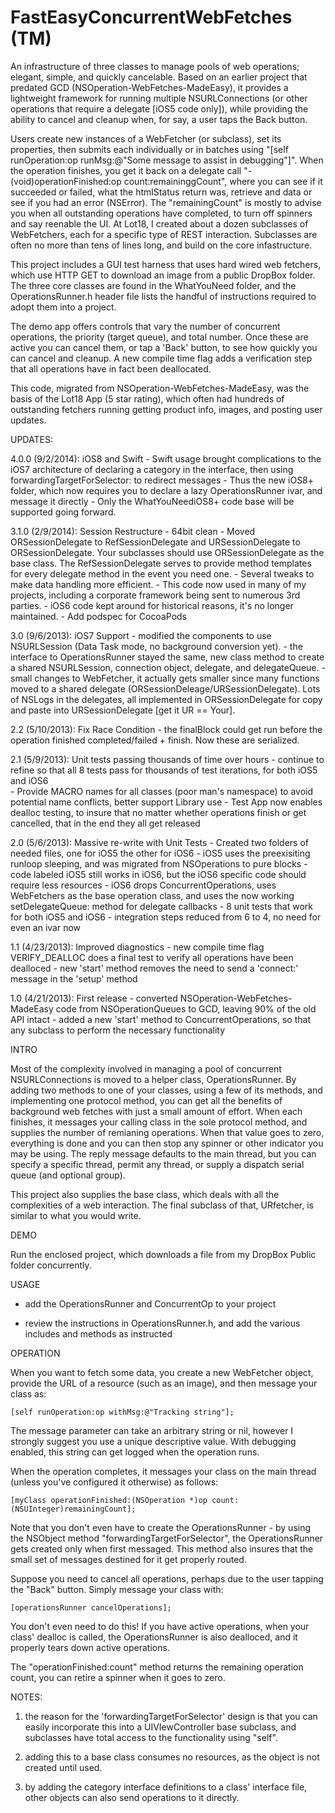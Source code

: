 FastEasyConcurrentWebFetches (TM)
============================

An infrastructure of three classes to manage pools of web operations; elegant, simple, and quickly cancelable. Based on an earlier project that predated GCD (NSOperation-WebFetches-MadeEasy), it provides a lightweight framework for running multiple NSURLConnections (or other operations that require a delegate [iOS5 code only]), while providing the ability to cancel and cleanup when, for say, a user taps the Back button.

Users create new instances of a WebFetcher (or subclass), set its properties, then submits each individually or in batches using "[self runOperation:op runMsg:@"Some message to assist in debugging"]". When the operation finishes, you get it back on a delegate call "- (void)operationFinished:op count:remaininggCount", where you can see if it succeeded or failed, what the htmlStatus return was, retrieve and data or see if you had an error (NSError). The "remainingCount" is mostly to advise you when all outstanding operations have completed, to turn off spinners and say reenable the UI. At Lot18, I created about a dozen subclasses of WebFetchers, each for a specific type of REST interaction. Subclasses are often no more than tens of lines long, and build on the core infastructure.

This project includes a GUI test harness that uses hard wired web fetchers, which use HTTP GET to download an image from a public DropBox folder. The three core classes are found in the WhatYouNeed folder, and the OperationsRunner.h header file lists the handful of instructions required to adopt them into a project.

The demo app offers controls that vary the number of concurrent operations, the priority (target queue), and total number. Once these are active you can cancel them, or tap a 'Back' button, to see how quickly you can cancel and cleanup. A new compile time flag adds a verification step that all operations have in fact been deallocated.

This code, migrated from NSOperation-WebFetches-MadeEasy, was the basis of the Lot18 App (5 star rating), which often had hundreds of outstanding fetchers running getting product info, images, and posting user updates.

UPDATES:

  4.0.0 (9/2/2014): iOS8 and Swift
    - Swift usage brought complications to the iOS7 architecture of declaring a category in the interface, then using forwardingTargetForSelector: to redirect messages
    - Thus the new iOS8+ folder, which now requires you to declare a lazy OperationsRunner ivar, and message it directly
	- Only the WhatYouNeediOS8+ code base will be supported going forward.

  3.1.0 (2/9/2014): Session Restructure
    - 64bit clean
    - Moved ORSessionDelegate to RefSessionDelegate and URSessionDelegate to ORSessionDelegate. Your subclasses should use ORSessionDelegate as the base class. The RefSessionDelegate serves to provide method templates for every delegate method in the event you need one.
	- Several tweaks to make data handling more efficient.
	- This code now used in many of my projects, including a corporate framework being sent to numerous 3rd parties.
	- iOS6 code kept around for historical reasons, it's no longer maintained.
	- Add podspec for CocoaPods

  3.0 (9/6/2013): iOS7 Support
    - modified the components to use NSURLSession (Data Task mode, no background conversion yet).
	- the interface to OperationsRunner stayed the same, new class method to create a shared NSURLSession, connection object, delegate, and delegateQueue.
	- small changes to WebFetcher, it actually gets smaller since many functions moved to a shared delegate (ORSessionDeleage/URSessionDelegate). Lots of NSLogs in the delegates, all implemented in ORSessionDelegate for copy and paste into URSessionDelegate [get it UR == Your].
  
  2.2 (5/10/2013): Fix Race Condition
    - the finalBlock could get run before the operation finished completed/failed + finish. Now these are serialized.
  
  2.1 (5/9/2013): Unit tests passing thousands of time over hours
    - continue to refine so that all 8 tests pass for thousands of test iterations, for both iOS5 and iOS6  
    - Provide MACRO names for all classes (poor man's namespace) to avoid potential name conflicts, better support Library use
    - Test App now enables dealloc testing, to insure that no matter whether operations finish or get cancelled, that in the end they all get released
  
  2.0 (5/6/2013): Massive re-write with Unit Tests
    - Created two folders of needed files, one for iOS5 the other for iOS6
	- iOS5 uses the preexisiting runloop sleeping, and was migrated from NSOperations to pure blocks
	- code labeled iOS5 still works in iOS6, but the iOS6 specific code should require less resources
	- iOS6 drops ConcurrentOperations, uses WebFetchers as the base operation class, and uses the now working setDelegateQueue: method for delegate callbacks
	- 8 unit tests that work for both iOS5 and iOS6
	- integration steps reduced from 6 to 4, no need for even an ivar now

  1.1 (4/23/2013): Improved diagnostics
    - new compile time flag VERIFY_DEALLOC does a final test to verify all operations have been dealloced
	- new 'start' method removes the need to send a 'connect:' message in the 'setup' method

  1.0 (4/21/2013): First release
    - converted NSOperation-WebFetches-MadeEasy code from NSOperationQueues to GCD, leaving 90% of the old API intact
    - added a new 'start' method to ConcurrentOperations, so that any subclass to perform the necessary functionality

INTRO

Most of the complexity involved in managing a pool of concurrent NSURLConnections is moved to a helper class, OperationsRunner. By adding two methods to one of your classes, using a few of its methods, and implementing one protocol method, you can get all the benefits of background web fetches with just a small amount of effort. When each finishes, it messages your calling class in the sole protocol method, and supplies the number of remianing operations. When that value goes to zero, everything is done and you can then stop any spinner or other indicator you may be using. The reply message defaults to the main thread, but you can specify a specific thread, permit any thread, or supply a dispatch serial queue (and optional group).

This project also supplies the base class, which deals with all the complexities of a web interaction. The final subclass of that, URfetcher, is similar to what you would write.

DEMO

Run the enclosed project, which downloads a file from my DropBox Public folder concurrently.

USAGE

- add the OperationsRunner and ConcurrentOp to your project

- review the instructions in OperationsRunner.h, and add the various includes and methods as instructed

OPERATION

When you want to fetch some data, you create a new WebFetcher object, provide the URL of a resource (such as an image), and then message your class as:

    [self runOperation:op withMsg:@"Tracking string"];

The message parameter can take an arbitrary string or nil, however I strongly suggest you use a unique descriptive value. With debugging enabled, this string can get logged when the operation runs.

When the operation completes, it messages your class on the main thread (unless you've configured it otherwise) as follows:

    [myClass operationFinished:(NSOperation *)op count:(NSUInteger)remainingCount];

Note that you don't even have to create the OperationsRunner - by using the NSObject method "forwardingTargetForSelector", the OperationsRunner gets created only when first messaged. This method also insures that the small set of messages destined for it get properly routed.

Suppose you need to cancel all operations, perhaps due to the user tapping the "Back" button. Simply message your class with:

    [operationsRunner cancelOperations];

You don't even need to do this! If you have active operations, when your class' dealloc is called, the OperationsRunner is also dealloced, and it properly tears down active operations.

The "operationFinished:count" method returns the remaining operation count, you can retire a spinner when it goes to zero.

NOTES:

1) the reason for the 'forwardingTargetForSelector' design is that you can easily incorporate this into a UIVIewController base subclass, and subclasses have total access to the functionality using "self".

2) adding this to a base class consumes no resources, as the object is not created until used.

3) by adding the category interface definitions to a class' interface file, other objects can also send operations to it directly.
